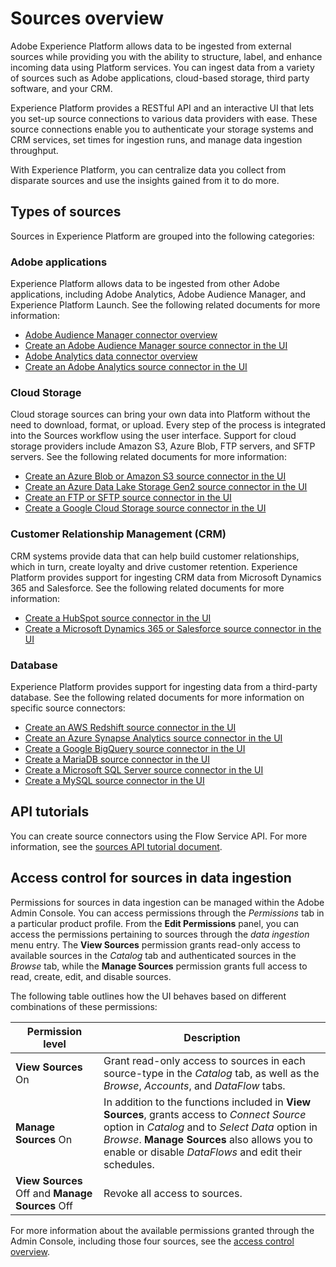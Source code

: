 # Sources overview

Adobe Experience Platform allows data to be ingested from external sources while providing you with the ability to structure, label, and enhance incoming data using Platform services. You can ingest data from a variety of sources such as Adobe applications, cloud-based storage, third party software, and your CRM.

Experience Platform provides a RESTful API and an interactive UI that lets you set-up source connections to various data providers with ease. These source connections enable you to authenticate your storage systems and CRM services, set times for ingestion runs, and manage data ingestion throughput.

With Experience Platform, you can centralize data you collect from disparate sources and use the insights gained from it to do more.

## Types of sources

Sources in Experience Platform are grouped into the following categories:

### Adobe applications

Experience Platform allows data to be ingested from other Adobe applications, including Adobe Analytics, Adobe Audience Manager, and Experience Platform Launch. See the following related documents for more information:

-   [Adobe Audience Manager connector overview](./audience_manager_connector.md)
-   [Create an Adobe Audience Manager source connector in the UI](../../tutorials/sources_tutorial/ui/adobe-applications/aam-ui-tutorial.md)
-   [Adobe Analytics data connector overview](./analytics_data_connector.md)
-   [Create an Adobe Analytics source connector in the UI](../../tutorials/sources_tutorial/ui/adobe-applications/adobe-analytics-ui-tutorial.md)

### Cloud Storage

Cloud storage sources can bring your own data into Platform without the need to download, format, or upload. Every step of the process is integrated into the Sources workflow using the user interface. Support for cloud storage providers include Amazon S3, Azure Blob, FTP servers, and SFTP servers. See the following related documents for more information:

-   [Create an Azure Blob or Amazon S3 source connector in the UI](../../tutorials/sources_tutorial/ui/cloud-storages/amazon-s3-ui-tutorial.md)
-   [Create an Azure Data Lake Storage Gen2 source connector in the UI](../../tutorials/sources_tutorial/ui/cloud-storages/adls-gen2-ui-tutorial.md)
-   [Create an FTP or SFTP source connector in the UI](../../tutorials/sources_tutorial/ui/cloud-storages/ftp-sftp-ui-tutorial.md)
-   [Create a Google Cloud Storage source connector in the UI](../../tutorials/sources_tutorial/ui/cloud-storages/google-cloud-storage-ui-tutorial.md)

### Customer Relationship Management (CRM)

CRM systems provide data that can help build customer relationships, which in turn, create loyalty and drive customer retention. Experience Platform provides support for ingesting CRM data from Microsoft Dynamics 365 and Salesforce. See the following related documents for more information:

-   [Create a HubSpot source connector in the UI](../../tutorials/sources_tutorial/ui/crm/hubspot-tutorial.md)
-   [Create a Microsoft Dynamics 365 or Salesforce source connector in the UI](../../tutorials/sources_tutorial/ui/crm/dynamics-salesforce-ui-tutorial.md)

### Database

Experience Platform provides support for ingesting data from a third-party database. See the following related documents for more information on specific source connectors:

-   [Create an AWS Redshift source connector in the UI](../../tutorials/sources_tutorial/ui/databases/amazon-redshift-ui-tutorial.md)
-   [Create an Azure Synapse Analytics source connector in the UI](../../tutorials/sources_tutorial/ui/databases/azure-synapse-analytics-ui-tutorial.md)
-   [Create a Google BigQuery source connector in the UI](../../tutorials/sources_tutorial/ui/databases/google-big-query-ui-tutorial.md)
-   [Create a MariaDB source connector in the UI](../../tutorials/sources_tutorial/ui/databases/google-big-query-ui-tutorial.md)
-   [Create a Microsoft SQL Server source connector in the UI](../../tutorials/sources_tutorial/ui/databases/sql-server-ui-tutorial.md)
-   [Create a MySQL source connector in the UI](../../tutorials/sources_tutorial/ui/databases/mysql-ui-tutorial.md)

## API tutorials

You can create source connectors using the Flow Service API. For more information, see the [sources API tutorial document](../../tutorials/sources_tutorial/api/sources-api-tutorial.md).

## Access control for sources in data ingestion

Permissions for sources in data ingestion can be managed within the Adobe Admin Console. You can access permissions through the *Permissions* tab in a particular product profile. From the **Edit Permissions** panel, you can access the permissions pertaining to sources through the *data ingestion* menu entry. The **View Sources** permission grants read-only access to available sources in the *Catalog* tab and authenticated sources in the *Browse* tab, while the **Manage Sources** permission grants full access to read, create, edit, and disable sources.

The following table outlines how the UI behaves based on different combinations of these permissions:

| Permission level | Description |
| ---- | ----|
| **View Sources** On | Grant read-only access to sources in each source-type in the *Catalog* tab, as well as the *Browse*, *Accounts*, and *DataFlow* tabs. |
| **Manage Sources** On | In addition to the functions included in **View Sources**, grants access to *Connect Source* option in *Catalog* and to *Select Data* option in *Browse*. **Manage Sources** also allows you to enable or disable *DataFlows* and edit their schedules. |
| **View Sources** Off and **Manage Sources** Off | Revoke all access to sources. |

For more information about the available permissions granted through the Admin Console, including those four sources, see the [access control overview](https://www.adobe.io/apis/experienceplatform/home/permissions-and-sandboxes/permissions-and-sandboxes.html#!api-specification/markdown/narrative/technical_overview/access-control/access-control-overview.md).
